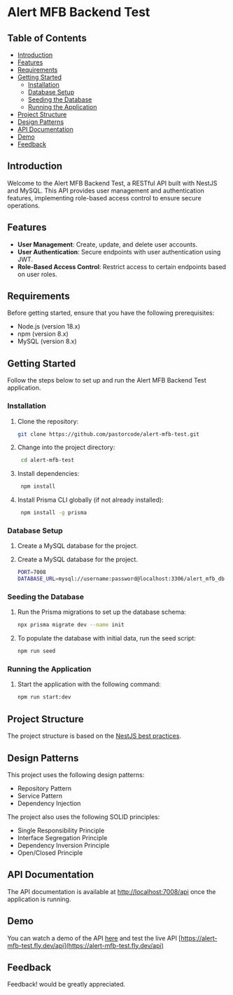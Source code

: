 # Alert MFB Backend Test

## Table of Contents

- [Introduction](#introduction)
- [Features](#features)
- [Requirements](#requirements)
- [Getting Started](#getting-started)
    - [Installation](#installation)
    - [Database Setup](#database-setup)
    - [Seeding the Database](#seeding-the-database)
    - [Running the Application](#running-the-application)
- [Project Structure](#project-structure)
- [Design Patterns](#design-patterns)
- [API Documentation](#api-documentation)
- [Demo](#demo)
- [Feedback](#feedback)

## Introduction

Welcome to the Alert MFB Backend Test, a RESTful API built with NestJS and MySQL. This API provides user management and authentication features, implementing role-based access control to ensure secure operations.

## Features

- **User Management**: Create, update, and delete user accounts.
- **User Authentication**: Secure endpoints with user authentication using JWT.
- **Role-Based Access Control**: Restrict access to certain endpoints based on user roles.

## Requirements

Before getting started, ensure that you have the following prerequisites:

- Node.js (version 18.x)
- npm (version 8.x)
- MySQL (version 8.x)

## Getting Started

Follow the steps below to set up and run the Alert MFB Backend Test application.

### Installation

1. Clone the repository:

   ```bash
   git clone https://github.com/pastorcode/alert-mfb-test.git

2. Change into the project directory:

   ```bash
    cd alert-mfb-test

3. Install dependencies:

   ```bash
    npm install

4. Install Prisma CLI globally (if not already installed):

   ```bash
    npm install -g prisma

### Database Setup

1. Create a MySQL database for the project.

2. Create a MySQL database for the project.

   ```bash
   PORT=7008
   DATABASE_URL=mysql://username:password@localhost:3306/alert_mfb_db

### Seeding the Database

1. Run the Prisma migrations to set up the database schema:

   ```bash
   npx prisma migrate dev --name init

2. To populate the database with initial data, run the seed script:

   ```bash
   npm run seed

### Running the Application

1. Start the application with the following command:

   ```bash
   npm run start:dev


## Project Structure

The project structure is based on the [NestJS best practices](https://docs.nestjs.com/techniques/performance).

## Design Patterns
This project uses the following design patterns:
* Repository Pattern
* Service Pattern
* Dependency Injection

The project also uses the following SOLID principles:
* Single Responsibility Principle
* Interface Segregation Principle
* Dependency Inversion Principle
* Open/Closed Principle

## API Documentation

The API documentation is available at [http://localhost:7008/api](http://localhost:8081/api) once the application is running.

## Demo

You can watch a demo of the API [here](https://drive.google.com/drive/folders/1f-kOBxtTpZNSMXZuW-CeaLIti-7oIU2Q?usp=sharing) and test the live API [https://alert-mfb-test.fly.dev/api](https://alert-mfb-test.fly.dev/api)


## Feedback

Feedback! would be greatly appreciated.







